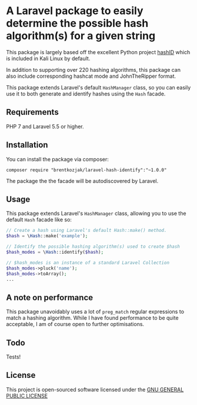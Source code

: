 # A Laravel package to easily determine the possible hash algorithm(s) for a given string

This package is largely based off the excellent Python project [hashID](https://github.com/psypanda/hashID) which is included in Kali Linux by default.

In addition to supporting over 220 hashing algorithms, this package can also include corresponding hashcat mode and JohnTheRipper format.

This package extends Laravel's default `HashManager` class, so you can easily use it to both generate and identify hashes using the `Hash` facade.

## Requirements

PHP 7 and Laravel 5.5 or higher.

## Installation

You can install the package via composer:

```
composer require "brentkozjak/laravel-hash-identify":"~1.0.0"
```

The package the the facade will be autodiscovered by Laravel.

## Usage

This package extends Laravel's `HashManager` class, allowing you to use the default `Hash` facade like so:

```php
// Create a hash using Laravel's default Hash::make() method.
$hash = \Hash::make('example');

// Identify the possible hashing algorithm(s) used to create $hash
$hash_modes = \Hash::identify($hash);

// $hash_modes is an instance of a standard Laravel Collection
$hash_modes->pluck('name');
$hash_modes->toArray();
...
```

## A note on performance

This package unavoidably uses a lot of `preg_match` regular expressions to match a hashing algorithm.  While I have found performance to be quite acceptable, I am of course open to further optimisations.

## Todo

Tests!

## License

This project is open-sourced software licensed under the [GNU GENERAL PUBLIC LICENSE](https://www.gnu.org/licenses/gpl-3.0.en.html)
